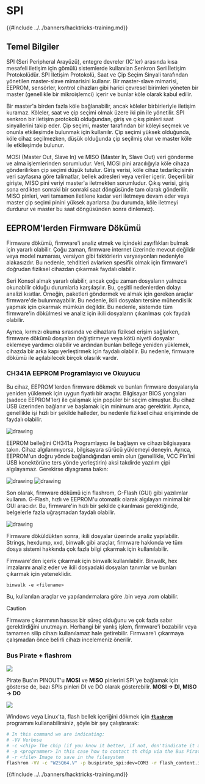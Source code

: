 # SPI

{{#include ../../banners/hacktricks-training.md}}

## Temel Bilgiler

SPI (Seri Peripheral Arayüzü), entegre devreler (IC'ler) arasında kısa mesafeli iletişim için gömülü sistemlerde kullanılan Senkron Seri İletişim Protokolüdür. SPI İletişim Protokolü, Saat ve Çip Seçim Sinyali tarafından yönetilen master-slave mimarisini kullanır. Bir master-slave mimarisi, EEPROM, sensörler, kontrol cihazları gibi harici çevresel birimleri yöneten bir master (genellikle bir mikroişlemci) içerir ve bunlar köle olarak kabul edilir.

Bir master'a birden fazla köle bağlanabilir, ancak köleler birbirleriyle iletişim kuramaz. Köleler, saat ve çip seçimi olmak üzere iki pin ile yönetilir. SPI senkron bir iletişim protokolü olduğundan, giriş ve çıkış pinleri saat sinyallerini takip eder. Çip seçimi, master tarafından bir köleyi seçmek ve onunla etkileşimde bulunmak için kullanılır. Çip seçimi yüksek olduğunda, köle cihaz seçilmezken, düşük olduğunda çip seçilmiş olur ve master köle ile etkileşimde bulunur.

MOSI (Master Out, Slave In) ve MISO (Master In, Slave Out) veri gönderme ve alma işlemlerinden sorumludur. Veri, MOSI pini aracılığıyla köle cihaza gönderilirken çip seçimi düşük tutulur. Giriş verisi, köle cihaz tedarikçisinin veri sayfasına göre talimatlar, bellek adresleri veya veriler içerir. Geçerli bir girişte, MISO pini veriyi master'a iletmekten sorumludur. Çıkış verisi, giriş sona erdikten sonraki bir sonraki saat döngüsünde tam olarak gönderilir. MISO pinleri, veri tamamen iletilene kadar veri iletmeye devam eder veya master çip seçimi pinini yüksek ayarlarsa (bu durumda, köle iletmeyi durdurur ve master bu saat döngüsünden sonra dinlemez).

## EEPROM'lerden Firmware Dökümü

Firmware dökümü, firmware'i analiz etmek ve içindeki zayıflıkları bulmak için yararlı olabilir. Çoğu zaman, firmware internet üzerinde mevcut değildir veya model numarası, versiyon gibi faktörlerin varyasyonları nedeniyle alakasızdır. Bu nedenle, tehditleri avlarken spesifik olmak için firmware'i doğrudan fiziksel cihazdan çıkarmak faydalı olabilir.

Seri Konsol almak yararlı olabilir, ancak çoğu zaman dosyaların yalnızca okunabilir olduğu durumlarla karşılaşılır. Bu, çeşitli nedenlerden dolayı analizi kısıtlar. Örneğin, paketleri göndermek ve almak için gereken araçlar firmware'de bulunmayabilir. Bu nedenle, ikili dosyaları tersine mühendislik yapmak için çıkarmak mümkün değildir. Bu nedenle, sistemde tüm firmware'in dökülmesi ve analiz için ikili dosyaların çıkarılması çok faydalı olabilir.

Ayrıca, kırmızı okuma sırasında ve cihazlara fiziksel erişim sağlarken, firmware dökümü dosyaları değiştirmeye veya kötü niyetli dosyalar eklemeye yardımcı olabilir ve ardından bunları belleğe yeniden yüklemek, cihazda bir arka kapı yerleştirmek için faydalı olabilir. Bu nedenle, firmware dökümü ile açılabilecek birçok olasılık vardır.

### CH341A EEPROM Programlayıcı ve Okuyucu

Bu cihaz, EEPROM'lerden firmware dökmek ve bunları firmware dosyalarıyla yeniden yüklemek için uygun fiyatlı bir araçtır. Bilgisayar BIOS yongaları (sadece EEPROM'ler) ile çalışmak için popüler bir seçim olmuştur. Bu cihaz USB üzerinden bağlanır ve başlamak için minimum araç gerektirir. Ayrıca, genellikle işi hızlı bir şekilde halleder, bu nedenle fiziksel cihaz erişiminde de faydalı olabilir.

![drawing](../../images/board_image_ch341a.jpg)

EEPROM belleğini CH341a Programlayıcı ile bağlayın ve cihazı bilgisayara takın. Cihaz algılanmıyorsa, bilgisayara sürücü yüklemeyi deneyin. Ayrıca, EEPROM'un doğru yönde bağlandığından emin olun (genellikle, VCC Pin'ini USB konektörüne ters yönde yerleştirin) aksi takdirde yazılım çipi algılayamaz. Gerekirse diyagrama bakın:

![drawing](../../images/connect_wires_ch341a.jpg) ![drawing](../../images/eeprom_plugged_ch341a.jpg)

Son olarak, firmware dökümü için flashrom, G-Flash (GUI) gibi yazılımlar kullanın. G-Flash, hızlı ve EEPROM'u otomatik olarak algılayan minimal bir GUI aracıdır. Bu, firmware'in hızlı bir şekilde çıkarılması gerektiğinde, belgelerle fazla uğraşmadan faydalı olabilir.

![drawing](../../images/connected_status_ch341a.jpg)

Firmware döküldükten sonra, ikili dosyalar üzerinde analiz yapılabilir. Strings, hexdump, xxd, binwalk gibi araçlar, firmware hakkında ve tüm dosya sistemi hakkında çok fazla bilgi çıkarmak için kullanılabilir.

Firmware'den içerik çıkarmak için binwalk kullanılabilir. Binwalk, hex imzalarını analiz eder ve ikili dosyadaki dosyaları tanımlar ve bunları çıkarmak için yeteneklidir.
```
binwalk -e <filename>
```
Bu, kullanılan araçlar ve yapılandırmalara göre .bin veya .rom olabilir.

> [!CAUTION]
> Firmware çıkarımının hassas bir süreç olduğunu ve çok fazla sabır gerektirdiğini unutmayın. Herhangi bir yanlış işlem, firmware'i bozabilir veya tamamen silip cihazı kullanılamaz hale getirebilir. Firmware'i çıkarmaya çalışmadan önce belirli cihazı incelemeniz önerilir.

### Bus Pirate + flashrom

![](<../../images/image (910).png>)

Pirate Bus'ın PINOUT'u **MOSI** ve **MISO** pinlerini SPI'ye bağlamak için gösterse de, bazı SPIs pinleri DI ve DO olarak gösterebilir. **MOSI -> DI, MISO -> DO**

![](<../../images/image (360).png>)

Windows veya Linux'ta, flash bellek içeriğini dökmek için [**`flashrom`**](https://www.flashrom.org/Flashrom) programını kullanabilirsiniz, şöyle bir şey çalıştırarak:
```bash
# In this command we are indicating:
# -VV Verbose
# -c <chip> The chip (if you know it better, if not, don'tindicate it and the program might be able to find it)
# -p <programmer> In this case how to contact th chip via the Bus Pirate
# -r <file> Image to save in the filesystem
flashrom -VV -c "W25Q64.V" -p buspirate_spi:dev=COM3 -r flash_content.img
```
{{#include ../../banners/hacktricks-training.md}}
